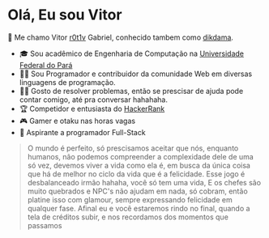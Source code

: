 # Olá, Eu sou Vitor
🎩 Me chamo Vitor [r0t1v](https://github.com/r0t1v/r0t1v) Gabriel, conhecido tambem como [dikdama](https://github.com/dikdama).
- 🎓 Sou acadêmico de Engenharia de Computação na [Universidade Federal do Pará](http://www.facompcastanhal.ufpa.br/)
- 👨‍💻 Sou Programador e contribuidor da comunidade Web em diversas linguagens de programação.
- 👨‍🏫 Gosto de resolver problemas, então se prescisar de ajuda pode contar comigo, até pra conversar hahahaha.
- 🏆 Competidor e entusiasta do [HackerRank]()
- 🎮 Gamer e otaku nas horas vagas
- 🧙 Aspirante a programador Full-Stack
> O mundo é perfeito, só prescisamos aceitar que nós, enquanto humanos,
> não podemos compreender a complexidade dele de uma só vez,
> devemos viver a vida como ela é, em busca da única coisa que há de melhor
> no ciclo da vida que é a felicidade.
> Esse jogo é desbalanceado irmão hahaha, você só tem uma vida,
> E os chefes são muito quebrados e NPC's não ajudam em nada, só cobram,
> então platine isso com glamour, sempre expressando felicidade em qualquer fase.
> Afinal eu e você estaremos rindo no final, quando a tela de créditos subir, e
> nos recordamos dos momentos que passamos
<!---
r0t1v/r0t1v is a ✨ special ✨ repository because its `README.md` (this file) appears on your GitHub profile.
You can click the Preview link to take a look at your changes.
--->
